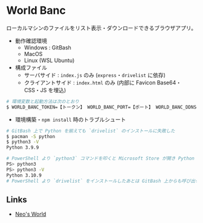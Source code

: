# World Banc

ローカルマシンのファイルをリスト表示・ダウンロードできるブラウザアプリ。

- 動作確認環境
  - Windows : GitBash
  - MacOS
  - Linux (WSL Ubuntu)
- 構成ファイル
  - サーバサイド : `index.js` のみ (`express`・`drivelist` に依存)
  - クライアントサイド : `index.html` のみ (内部に Favicon Base64・CSS・JS を埋込)

```bash
# 環境変数と起動方法は次のとおり
$ WORLD_BANC_TOKEN=【トークン】 WORLD_BANC_PORT=【ポート】 WORLD_BANC_DDNS=【DDNS】 npm start
```

- 環境構築・`npm install` 時のトラブルシュート

```bash
# GitBash 上で Python を揃えても `drivelist` のインストールに失敗した
$ pacman -S python
$ python3 -V
Python 3.9.9

# PowerShell より `python3` コマンドを叩くと Microsoft Store が開き Python 3.10 をインストールできた
PS> python3
PS> python3 -V
Python 3.10.9
# PowerShell より `drivelist` をインストールしたあとは GitBash 上からも呼び出せた
```


## Links

- [Neo's World](https://neos21.net/)
